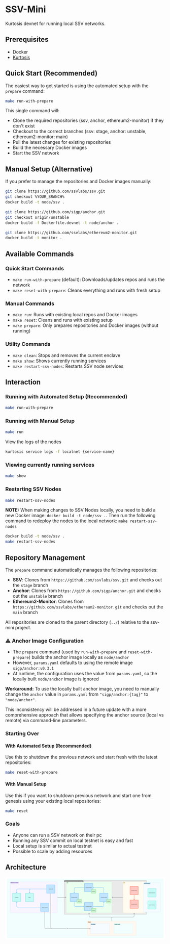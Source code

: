 # SSV-Mini
Kurtosis devnet for running local SSV networks.

## Prerequisites
- Docker
- [Kurtosis](https://docs.kurtosis.com/install)

## Quick Start (Recommended)
The easiest way to get started is using the automated setup with the `prepare` command:

```bash
make run-with-prepare
```

This single command will:
- Clone the required repositories (ssv, anchor, ethereum2-monitor) if they don't exist
- Checkout to the correct branches (ssv: stage, anchor: unstable, ethereum2-monitor: main)
- Pull the latest changes for existing repositories
- Build the necessary Docker images
- Start the SSV network

## Manual Setup (Alternative)
If you prefer to manage the repositories and Docker images manually:

```bash
git clone https://github.com/ssvlabs/ssv.git
git checkout %YOUR_BRANCH%
docker build -t node/ssv . 
```
```bash
git clone https://github.com/sigp/anchor.git
git checkout origin/unstable
docker build -f Dockerfile.devnet -t node/anchor . 
```
```bash
git clone https://github.com/ssvlabs/ethereum2-monitor.git
docker build -t monitor . 
```


## Available Commands

### Quick Start Commands
- `make run-with-prepare` (default): Downloads/updates repos and runs the network
- `make reset-with-prepare`: Cleans everything and runs with fresh setup

### Manual Commands  
- `make run`: Runs with existing local repos and Docker images
- `make reset`: Cleans and runs with existing setup
- `make prepare`: Only prepares repositories and Docker images (without running)

### Utility Commands
- `make clean`: Stops and removes the current enclave
- `make show`: Shows currently running services
- `make restart-ssv-nodes`: Restarts SSV node services

## Interaction

### Running with Automated Setup (Recommended)

```bash
make run-with-prepare
```

### Running with Manual Setup

```bash
make run
```

View the logs of the nodes
```bash
kurtosis service logs -f localnet {service-name}
```

### Viewing currently running services

```bash
make show
```


### Restarting SSV Nodes

```bash
make restart-ssv-nodes
```

**NOTE:** When making changes to SSV Nodes locally, you need to build a new Docker image: `docker build -t node/ssv .`. Then run the following command to redeploy the nodes to the local network: `make restart-ssv-nodes`

```sh
docker build -t node/ssv .
make restart-ssv-nodes
```

## Repository Management

The `prepare` command automatically manages the following repositories:
- **SSV**: Clones from `https://github.com/ssvlabs/ssv.git` and checks out the `stage` branch
- **Anchor**: Clones from `https://github.com/sigp/anchor.git` and checks out the `unstable` branch  
- **Ethereum2-Monitor**: Clones from `https://github.com/ssvlabs/ethereum2-monitor.git` and checks out the `main` branch

All repositories are cloned to the parent directory (`../`) relative to the ssv-mini project.

### ⚠️ Anchor Image Configuration

- The `prepare` command (used by `run-with-prepare` and `reset-with-prepare`) builds the anchor image locally as `node/anchor`
- However, `params.yaml` defaults to using the remote image `sigp/anchor:v0.3.1`
- At runtime, the configuration uses the value from `params.yaml`, so the locally built `node/anchor` image is ignored

**Workaround:** To use the locally built anchor image, you need to manually change the `anchor` value in `params.yaml` from `"sigp/anchor:{tag}"` to `"node/anchor"`.

This inconsistency will be addressed in a future update with a more comprehensive approach that allows specifying the anchor source (local vs remote) via command-line parameters.

### Starting Over

#### With Automated Setup (Recommended)
Use this to shutdown the previous network and start fresh with the latest repositories:

```bash
make reset-with-prepare
```

#### With Manual Setup
Use this if you want to shutdown previous network and start one from genesis using your existing local repositories:

```bash
make reset
```

### Goals 

- Anyone can run a SSV network on their pc
- Running any SSV commit on local testnet is easy and fast
- Local setup is similar to actual testnet
- Possible to scale by adding resources

## Architecture
![Architecture](./docs/architecture.png)